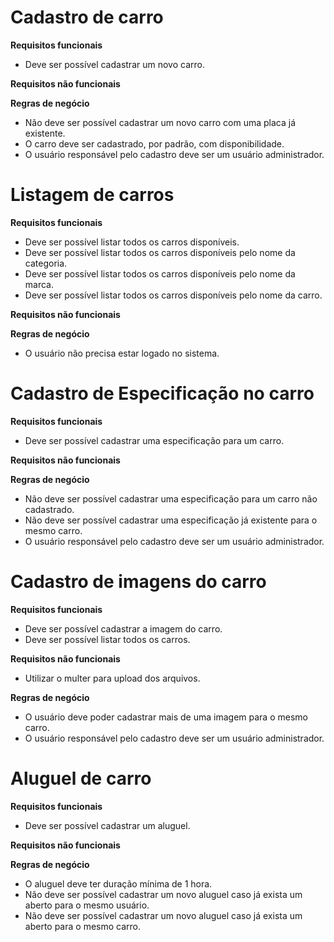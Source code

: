 # Cadastro de carro

**Requisitos funcionais**

- Deve ser possível cadastrar um novo carro.

**Requisitos não funcionais**

**Regras de negócio**

- Não deve ser possível cadastrar um novo carro com uma placa já existente.
- O carro deve ser cadastrado, por padrão, com disponibilidade.
- O usuário responsável pelo cadastro deve ser um usuário administrador.


# Listagem de carros

**Requisitos funcionais**

- Deve ser possível listar todos os carros disponíveis.
- Deve ser possível listar todos os carros disponíveis pelo nome da categoria.
- Deve ser possível listar todos os carros disponíveis pelo nome da marca.
- Deve ser possível listar todos os carros disponíveis pelo nome da carro.

**Requisitos não funcionais**

**Regras de negócio**

- O usuário não precisa estar logado no sistema.


# Cadastro de Especificação no carro

**Requisitos funcionais**

- Deve ser possível cadastrar uma especificação para um carro.

**Requisitos não funcionais**

**Regras de negócio**

- Não deve ser possível cadastrar uma especificação para um carro não cadastrado.
- Não deve ser possível cadastrar uma especificação já existente para o mesmo carro.
- O usuário responsável pelo cadastro deve ser um usuário administrador.


# Cadastro de imagens do carro

**Requisitos funcionais**

- Deve ser possível cadastrar a imagem do carro.
- Deve ser possível listar todos os carros.

**Requisitos não funcionais**

- Utilizar o multer para upload dos arquivos.

**Regras de negócio**

- O usuário deve poder cadastrar mais de uma imagem para o mesmo carro.
- O usuário responsável pelo cadastro deve ser um usuário administrador.


# Aluguel de carro

**Requisitos funcionais**

- Deve ser possível cadastrar um aluguel.

**Requisitos não funcionais**


**Regras de negócio**

- O aluguel deve ter duração mínima de 1 hora.
- Não deve ser possível cadastrar um novo aluguel caso já exista um aberto para o mesmo usuário.
- Não deve ser possível cadastrar um novo aluguel caso já exista um aberto para o mesmo carro.

